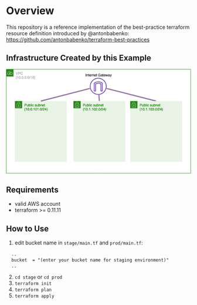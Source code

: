 # Overview

This repository is a reference implementation of the best-practice terraform resource definition introduced by @antonbabenko:
https://github.com/antonbabenko/terraform-best-practices

## Infrastructure Created by this Example

![infrastructure](https://github.com/billthelizard/terraform-best-practice-example/raw/image/image/terraform-best-practice-infra.png)

## Requirements

* valid AWS account
* terraform >= 0.11.11

## How to Use

1. edit bucket name in `stage/main.tf` and `prod/main.tf`:

```hcl
  ..
  bucket  = "(enter your bucket name for staging environment)"
  ..
```

2. `cd stage` or `cd prod`
1. `terraform init`
1. `terraform plan`
1. `terraform apply`
